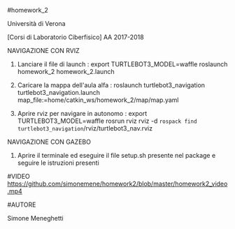 #homework_2

Università di Verona

[Corsi di Laboratorio Ciberfisico]
AA 2017-2018<br>

NAVIGAZIONE CON RVIZ

1. Lanciare il file di launch : 
	export TURTLEBOT3_MODEL=waffle  roslaunch homework_2 homework_2.launch

2. Caricare la mappa dell'aula alfa :
	roslaunch turtlebot3_navigation turtlebot3_navigation.launch map_file:=home/catkin_ws/homework_2/map/map.yaml


3. Aprire rviz per navigare in autonomo : 
	export TURTLEBOT3_MODEL=waffle   rosrun rviz rviz -d `rospack find turtlebot3_navigation`/rviz/turtlebot3_nav.rviz

NAVIGAZIONE CON GAZEBO

1. Aprire il terminale ed eseguire il file setup.sh presente nel package e seguire le istruzioni presenti

#VIDEO
https://github.com/simonemene/homework2/blob/master/homework2_video.mp4



#AUTORE

Simone Meneghetti
